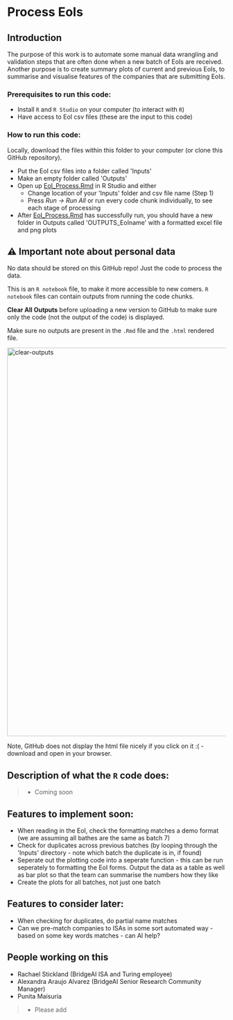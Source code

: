 # Process EoIs

## Introduction

The purpose of this work is to automate some manual data wrangling and validation steps that are often done when a new batch of EoIs are received. 
Another purpose is to create summary plots of current and previous EoIs, to summarise and visualise features of the companies that are submitting EoIs.

### Prerequisites to run this code:

 - Install `R` and `R Studio` on your computer (to interact with `R`)
 - Have access to EoI csv files (these are the input to this code)

### How to run this code:

Locally, download the files within this folder to your computer (or clone this GitHub repository).

- Put the EoI csv files into a folder called 'Inputs'
- Make an empty folder called 'Outputs'
- Open up [EoI_Process.Rmd](EoI_Process.Rmd) in R Studio and either
   - Change location of your 'Inputs' folder and csv file name (Step 1)
   - Press *Run -> Run All* or run every code chunk individually, to see each stage of processing
- After [EoI_Process.Rmd](EoI_Process.Rmd) has successfully run, you should have a new folder in Outputs called 'OUTPUTS_EoIname' with a formatted excel file and png plots 

## :warning: Important note about personal data 

No data should be stored on this GitHub repo! Just the code to process the data. 

This is an `R notebook` file, to make it more accessible to new comers. 
 `R notebook` files can contain outputs from running the code chunks. 
 
**Clear All Outputs** before uploading a new version to GitHub to make sure only the code (not the output of the code) is displayed. 

Make sure no outputs are present in the `.Rmd` file and the `.html` rendered file. 

<img width="896" alt="clear-outputs" src="https://github.com/user-attachments/assets/bc85f495-3b65-47c4-9861-9705b01bb10d">

Note, GitHub does not display the html file nicely if you click on it :( - download and open in your browser. 

## Description of what the `R` code does:
> - Coming soon

## Features to implement soon:
- When reading in the EoI, check the formatting matches a demo format (we are assuming all bathes are the same as batch 7)
- Check for duplicates across previous batches (by looping through the 'Inputs' directory - note which batch the duplicate is in, if found)
- Seperate out the plotting code into a seperate function - this can be run seperately to formatting the EoI forms. Output the data as a table as well as bar plot so that the team can summarise the numbers how they like 
- Create the plots for all batches, not just one batch

## Features to consider later:
- When checking for duplicates, do partial name matches
- Can we pre-match companies to ISAs in some sort automated way - based on some key words matches - can AI help? 

## People working on this
- Rachael Stickland (BridgeAI ISA and Turing employee)
- Alexandra Araujo Alvarez (BridgeAI Senior Research Community Manager)
- Punita Maisuria 
> - Please add
